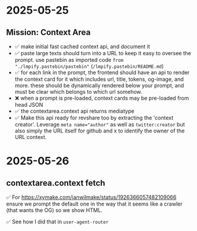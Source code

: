 # 2025-05-25

## Mission: Context Area

- ✅ make initial fast cached context api, and document it
- ✅ paste large texts should turn into a URL to keep it easy to oversee the prompt. use pastebin as imported code `from "./lmpify.pastebin/pastebin"` (`/lmpify.pastebin/README.md`)
- ✅ for each link in the prompt, the frontend should have an api to render the context card for it which includes url, title, tokens, og-image, and more. these should be dynamically rendered below your prompt, and must be clear which belongs to which url somehow.
- ❌ when a prompt is pre-loaded, context cards may be pre-loaded from head JSON
- ✅ the contextarea.context api returns mediatype
- ✅ Make this api ready for revshare too by extracting the 'context creator'. Leverage `meta name="author"` as well as `twitter:creator` but also simply the URL itself for github and x to identify the owner of the URL context.

# 2025-05-26

## contextarea.context fetch

✅ For https://xymake.com/janwilmake/status/1926366057482109066 ensure we prompt the default one in the way that it seems like a crawler (that wants the OG) so we show HTML.

✅ See how I did that in `user-agent-router`
